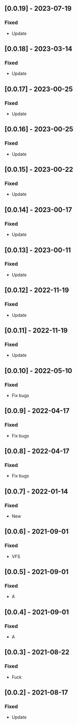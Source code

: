 ## [0.0.19] - 2023-07-19

### Fixed
-    Update

## [0.0.18] - 2023-03-14

### Fixed
-    Update

## [0.0.17] - 2023-00-25

### Fixed
-    Update

## [0.0.16] - 2023-00-25

### Fixed
-    Update

## [0.0.15] - 2023-00-22

### Fixed
-    Update

## [0.0.14] - 2023-00-17

### Fixed
-    Update

## [0.0.13] - 2023-00-11

### Fixed
-    Update

## [0.0.12] - 2022-11-19

### Fixed
-    Update

## [0.0.11] - 2022-11-19

### Fixed
-    Update

## [0.0.10] - 2022-05-10

### Fixed
-    Fix bugs

## [0.0.9] - 2022-04-17

### Fixed
-    Fix bugs

## [0.0.8] - 2022-04-17

### Fixed
-    Fix bugs

## [0.0.7] - 2022-01-14

### Fixed
-    New

## [0.0.6] - 2021-09-01

### Fixed
-    VFS

## [0.0.5] - 2021-09-01

### Fixed
-    A

## [0.0.4] - 2021-09-01

### Fixed
-    A

## [0.0.3] - 2021-08-22

### Fixed
-    Fuck

## [0.0.2] - 2021-08-17

### Fixed
-    Update

